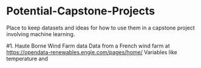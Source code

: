 # Potential-Capstone-Projects
Place to keep datasets and ideas for how to use them in a capstone project involving machine learning.


#1. Haute Borne Wind Farm data
Data from a French wind farm at https://opendata-renewables.engie.com/pages/home/
Variables like temperature and 
